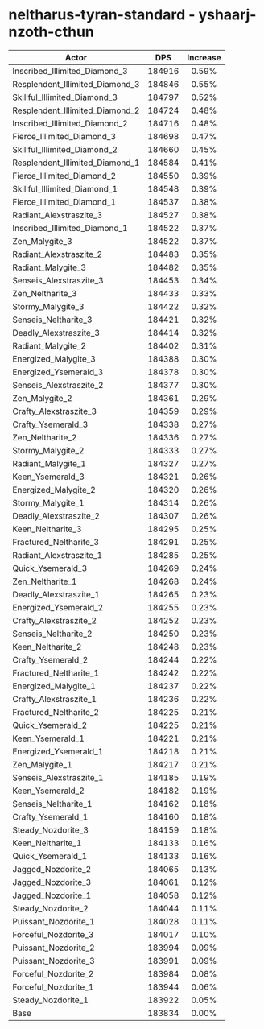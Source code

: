 # neltharus-tyran-standard - yshaarj-nzoth-cthun
| Actor | DPS | Increase |
|---|:---:|:---:|
|Inscribed_Illimited_Diamond_3|184916|0.59%|
|Resplendent_Illimited_Diamond_3|184846|0.55%|
|Skillful_Illimited_Diamond_3|184797|0.52%|
|Resplendent_Illimited_Diamond_2|184724|0.48%|
|Inscribed_Illimited_Diamond_2|184716|0.48%|
|Fierce_Illimited_Diamond_3|184698|0.47%|
|Skillful_Illimited_Diamond_2|184660|0.45%|
|Resplendent_Illimited_Diamond_1|184584|0.41%|
|Fierce_Illimited_Diamond_2|184550|0.39%|
|Skillful_Illimited_Diamond_1|184548|0.39%|
|Fierce_Illimited_Diamond_1|184537|0.38%|
|Radiant_Alexstraszite_3|184527|0.38%|
|Inscribed_Illimited_Diamond_1|184522|0.37%|
|Zen_Malygite_3|184522|0.37%|
|Radiant_Alexstraszite_2|184483|0.35%|
|Radiant_Malygite_3|184482|0.35%|
|Senseis_Alexstraszite_3|184453|0.34%|
|Zen_Neltharite_3|184433|0.33%|
|Stormy_Malygite_3|184422|0.32%|
|Senseis_Neltharite_3|184421|0.32%|
|Deadly_Alexstraszite_3|184414|0.32%|
|Radiant_Malygite_2|184402|0.31%|
|Energized_Malygite_3|184388|0.30%|
|Energized_Ysemerald_3|184378|0.30%|
|Senseis_Alexstraszite_2|184377|0.30%|
|Zen_Malygite_2|184361|0.29%|
|Crafty_Alexstraszite_3|184359|0.29%|
|Crafty_Ysemerald_3|184338|0.27%|
|Zen_Neltharite_2|184336|0.27%|
|Stormy_Malygite_2|184333|0.27%|
|Radiant_Malygite_1|184327|0.27%|
|Keen_Ysemerald_3|184321|0.26%|
|Energized_Malygite_2|184320|0.26%|
|Stormy_Malygite_1|184314|0.26%|
|Deadly_Alexstraszite_2|184307|0.26%|
|Keen_Neltharite_3|184295|0.25%|
|Fractured_Neltharite_3|184291|0.25%|
|Radiant_Alexstraszite_1|184285|0.25%|
|Quick_Ysemerald_3|184269|0.24%|
|Zen_Neltharite_1|184268|0.24%|
|Deadly_Alexstraszite_1|184265|0.23%|
|Energized_Ysemerald_2|184255|0.23%|
|Crafty_Alexstraszite_2|184252|0.23%|
|Senseis_Neltharite_2|184250|0.23%|
|Keen_Neltharite_2|184248|0.23%|
|Crafty_Ysemerald_2|184244|0.22%|
|Fractured_Neltharite_1|184242|0.22%|
|Energized_Malygite_1|184237|0.22%|
|Crafty_Alexstraszite_1|184236|0.22%|
|Fractured_Neltharite_2|184225|0.21%|
|Quick_Ysemerald_2|184225|0.21%|
|Keen_Ysemerald_1|184221|0.21%|
|Energized_Ysemerald_1|184218|0.21%|
|Zen_Malygite_1|184217|0.21%|
|Senseis_Alexstraszite_1|184185|0.19%|
|Keen_Ysemerald_2|184182|0.19%|
|Senseis_Neltharite_1|184162|0.18%|
|Crafty_Ysemerald_1|184160|0.18%|
|Steady_Nozdorite_3|184159|0.18%|
|Keen_Neltharite_1|184133|0.16%|
|Quick_Ysemerald_1|184133|0.16%|
|Jagged_Nozdorite_2|184065|0.13%|
|Jagged_Nozdorite_3|184061|0.12%|
|Jagged_Nozdorite_1|184058|0.12%|
|Steady_Nozdorite_2|184044|0.11%|
|Puissant_Nozdorite_1|184028|0.11%|
|Forceful_Nozdorite_3|184017|0.10%|
|Puissant_Nozdorite_2|183994|0.09%|
|Puissant_Nozdorite_3|183991|0.09%|
|Forceful_Nozdorite_2|183984|0.08%|
|Forceful_Nozdorite_1|183944|0.06%|
|Steady_Nozdorite_1|183922|0.05%|
|Base|183834|0.00%|
